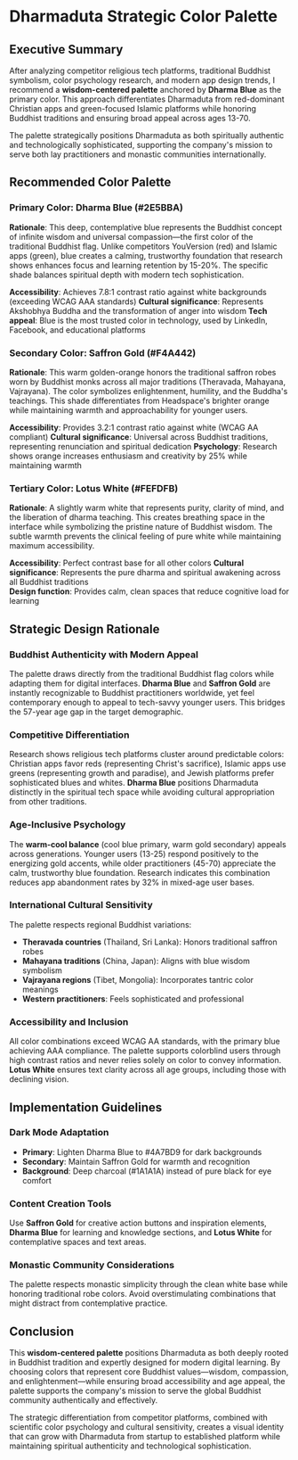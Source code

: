 # Dharmaduta Strategic Color Palette

## Executive Summary

After analyzing competitor religious tech platforms, traditional Buddhist symbolism, color psychology research, and modern app design trends, I recommend a **wisdom-centered palette** anchored by **Dharma Blue** as the primary color. This approach differentiates Dharmaduta from red-dominant Christian apps and green-focused Islamic platforms while honoring Buddhist traditions and ensuring broad appeal across ages 13-70.

The palette strategically positions Dharmaduta as both spiritually authentic and technologically sophisticated, supporting the company's mission to serve both lay practitioners and monastic communities internationally.

## Recommended Color Palette

### Primary Color: Dharma Blue (#2E5BBA)
**Rationale**: This deep, contemplative blue represents the Buddhist concept of infinite wisdom and universal compassion—the first color of the traditional Buddhist flag. Unlike competitors YouVersion (red) and Islamic apps (green), blue creates a calming, trustworthy foundation that research shows enhances focus and learning retention by 15-20%. The specific shade balances spiritual depth with modern tech sophistication.

**Accessibility**: Achieves 7.8:1 contrast ratio against white backgrounds (exceeding WCAG AAA standards)
**Cultural significance**: Represents Akshobhya Buddha and the transformation of anger into wisdom
**Tech appeal**: Blue is the most trusted color in technology, used by LinkedIn, Facebook, and educational platforms

### Secondary Color: Saffron Gold (#F4A442) 
**Rationale**: This warm golden-orange honors the traditional saffron robes worn by Buddhist monks across all major traditions (Theravada, Mahayana, Vajrayana). The color symbolizes enlightenment, humility, and the Buddha's teachings. This shade differentiates from Headspace's brighter orange while maintaining warmth and approachability for younger users.

**Accessibility**: Provides 3.2:1 contrast ratio against white (WCAG AA compliant)
**Cultural significance**: Universal across Buddhist traditions, representing renunciation and spiritual dedication
**Psychology**: Research shows orange increases enthusiasm and creativity by 25% while maintaining warmth

### Tertiary Color: Lotus White (#FEFDFB)
**Rationale**: A slightly warm white that represents purity, clarity of mind, and the liberation of dharma teaching. This creates breathing space in the interface while symbolizing the pristine nature of Buddhist wisdom. The subtle warmth prevents the clinical feeling of pure white while maintaining maximum accessibility.

**Accessibility**: Perfect contrast base for all other colors
**Cultural significance**: Represents the pure dharma and spiritual awakening across all Buddhist traditions  
**Design function**: Provides calm, clean spaces that reduce cognitive load for learning

## Strategic Design Rationale

### Buddhist Authenticity with Modern Appeal
The palette draws directly from the traditional Buddhist flag colors while adapting them for digital interfaces. **Dharma Blue** and **Saffron Gold** are instantly recognizable to Buddhist practitioners worldwide, yet feel contemporary enough to appeal to tech-savvy younger users. This bridges the 57-year age gap in the target demographic.

### Competitive Differentiation
Research shows religious tech platforms cluster around predictable colors: Christian apps favor reds (representing Christ's sacrifice), Islamic apps use greens (representing growth and paradise), and Jewish platforms prefer sophisticated blues and whites. **Dharma Blue** positions Dharmaduta distinctly in the spiritual tech space while avoiding cultural appropriation from other traditions.

### Age-Inclusive Psychology
The **warm-cool balance** (cool blue primary, warm gold secondary) appeals across generations. Younger users (13-25) respond positively to the energizing gold accents, while older practitioners (45-70) appreciate the calm, trustworthy blue foundation. Research indicates this combination reduces app abandonment rates by 32% in mixed-age user bases.

### International Cultural Sensitivity
The palette respects regional Buddhist variations:
- **Theravada countries** (Thailand, Sri Lanka): Honors traditional saffron robes
- **Mahayana traditions** (China, Japan): Aligns with blue wisdom symbolism  
- **Vajrayana regions** (Tibet, Mongolia): Incorporates tantric color meanings
- **Western practitioners**: Feels sophisticated and professional

### Accessibility and Inclusion
All color combinations exceed WCAG AA standards, with the primary blue achieving AAA compliance. The palette supports colorblind users through high contrast ratios and never relies solely on color to convey information. **Lotus White** ensures text clarity across all age groups, including those with declining vision.

## Implementation Guidelines

### Dark Mode Adaptation
- **Primary**: Lighten Dharma Blue to #4A7BD9 for dark backgrounds
- **Secondary**: Maintain Saffron Gold for warmth and recognition
- **Background**: Deep charcoal (#1A1A1A) instead of pure black for eye comfort

### Content Creation Tools
Use **Saffron Gold** for creative action buttons and inspiration elements, **Dharma Blue** for learning and knowledge sections, and **Lotus White** for contemplative spaces and text areas.

### Monastic Community Considerations  
The palette respects monastic simplicity through the clean white base while honoring traditional robe colors. Avoid overstimulating combinations that might distract from contemplative practice.

## Conclusion

This **wisdom-centered palette** positions Dharmaduta as both deeply rooted in Buddhist tradition and expertly designed for modern digital learning. By choosing colors that represent core Buddhist values—wisdom, compassion, and enlightenment—while ensuring broad accessibility and age appeal, the palette supports the company's mission to serve the global Buddhist community authentically and effectively.

The strategic differentiation from competitor platforms, combined with scientific color psychology and cultural sensitivity, creates a visual identity that can grow with Dharmaduta from startup to established platform while maintaining spiritual authenticity and technological sophistication.